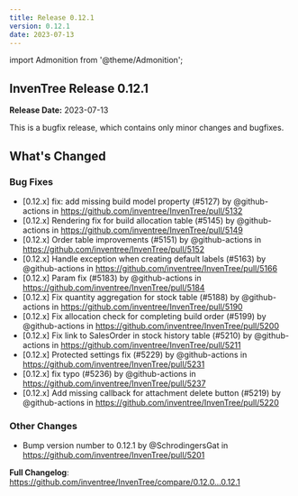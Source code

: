 ```yaml
---
title: Release 0.12.1
version: 0.12.1
date: 2023-07-13
---
```


import Admonition from '@theme/Admonition';

## InvenTree Release 0.12.1

**Release Date:** 2023-07-13

<Admonition type='info' title='Bugfix'>
This is a bugfix release, which contains only minor changes and bugfixes.
</Admonition>
<!-- Release notes generated using configuration in .github/release.yml at 0.12.x -->

## What's Changed
### Bug Fixes
* [0.12.x] fix: add missing build model property (#5127) by @github-actions in https://github.com/inventree/InvenTree/pull/5132
* [0.12.x] Rendering fix for build allocation table (#5145) by @github-actions in https://github.com/inventree/InvenTree/pull/5149
* [0.12.x] Order table improvements (#5151) by @github-actions in https://github.com/inventree/InvenTree/pull/5152
* [0.12.x] Handle exception when creating default labels (#5163) by @github-actions in https://github.com/inventree/InvenTree/pull/5166
* [0.12.x] Param fix (#5183) by @github-actions in https://github.com/inventree/InvenTree/pull/5184
* [0.12.x] Fix quantity aggregation for stock table (#5188) by @github-actions in https://github.com/inventree/InvenTree/pull/5190
* [0.12.x] Fix allocation check for completing build order (#5199) by @github-actions in https://github.com/inventree/InvenTree/pull/5200
* [0.12.x] Fix link to SalesOrder in stock history table (#5210) by @github-actions in https://github.com/inventree/InvenTree/pull/5211
* [0.12.x] Protected settings fix (#5229) by @github-actions in https://github.com/inventree/InvenTree/pull/5231
* [0.12.x] fix typo (#5236) by @github-actions in https://github.com/inventree/InvenTree/pull/5237
* [0.12.x] Add missing callback for attachment delete button (#5219) by @github-actions in https://github.com/inventree/InvenTree/pull/5220

### Other Changes
* Bump version number to 0.12.1 by @SchrodingersGat in https://github.com/inventree/InvenTree/pull/5201


**Full Changelog**: https://github.com/inventree/InvenTree/compare/0.12.0...0.12.1
